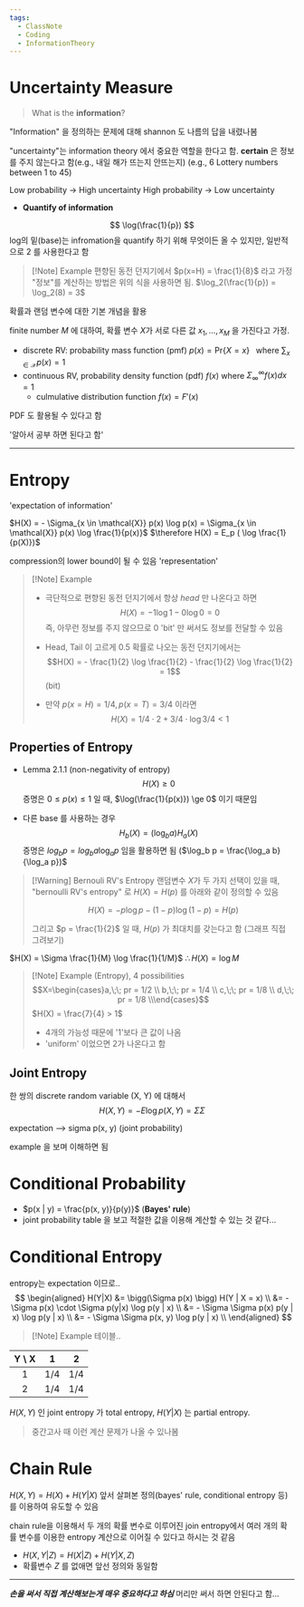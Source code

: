 ```yaml
---
tags:
  - ClassNote
  - Coding
  - InformationTheory
---
```

# Uncertainty Measure

> What is the **information**?

"Information" 을 정의하는 문제에 대해 shannon 도 나름의 답을 내렸나봄

"uncertainty"는 information theory 에서 중요한 역할을 한다고 함.
**certain** 은 정보를 주지 않는다고 함(e.g., 내일 해가 뜨는지 안뜨는지)
(e.g., 6 Lottery numbers between 1 to 45)

Low probability $\rightarrow$ High uncertainty
High probability $\rightarrow$ Low uncertainty

- **Quantify of information**

$$
\log(\frac{1}{p})
$$
log의 밑(base)는 infromation을 quantify 하기 위해 무엇이든 올 수 있지만, 일반적으로 $2$ 를 사용한다고 함

> [!Note] Example
> 편향된 동전 던지기에서 $p(x=H) = \frac{1}{8}$ 라고 가정
> "정보"를 계산하는 방법은 위의 식을 사용하면 됨.
> $\log_2(\frac{1}{p}) = \log_2(8) = 3$

확률과 랜덤 변수에 대한 기본 개념을 활용

finite number $M$ 에 대하여, 확률 변수 $X$가 서로 다른 값 $x_1, \dots, x_M$ 을 가진다고 가정.
- discrete RV: probability mass function (pmf)
  $p(x) = \text{Pr}\{X=x\}\;\;$ where $\sum_{x \in \mathcal{X}} p(x) = 1$ 
- continuous RV, probability density function (pdf)
  $f(x)$ where $\Sigma^{\infty}_{\infty} f(x) dx = 1$
	- culmulative distribution function
	  $f(x) = F'(x)$

PDF 도 활용될 수 있다고 함

'알아서 공부 하면 된다고 함'

---

# Entropy
'expectation of information'

$H(X) = - \Sigma_{x \in \mathcal{X}} p(x) \log p(x) = \Sigma_{x \in \mathcal{X}} p(x) \log \frac{1}{p(x)}$
$\therefore H(X) = E_p ( \log \frac{1}{p(X)})$

compression의 lower bound이 될 수 있음
'representation'

> [!Note] Example
> - 극단적으로 편향된 동전 던지기에서 항상 $head$ 만 나온다고 하면
> $$H(X) = -1 \log 1 - 0\log 0 = 0$$
> 즉, 아무런 정보를 주지 않으므로 0 'bit' 만 써서도 정보를 전달할 수 있음
> 
> - Head, Tail 이 고르게 0.5 확률로 나오는 동전 던지기에서는
> $$H(X) = - \frac{1}{2} \log \frac{1}{2} - \frac{1}{2} \log \frac{1}{2} = 1$$ (bit)
> - 만약 $p(x=H) = 1/4, p(x=T) = 3/4$ 이라면
> $$H(X) = 1/4 \cdot 2 + 3/4 \cdot \log 3/4 < 1$$


## Properties of Entropy
- Lemma 2.1.1 (non-negativity of entropy)
$$H(X) \ge 0$$
증명은 $0 \le p(x) \le 1$ 일 때, $\log(\frac{1}{p(x)}) \ge 0$ 이기 때문임

- 다른 base 를 사용하는 경우
$$
H_b(X) = (\log_b a)H_a(X)
$$
증명은 $log_b p = log_b a\log_a p$ 임을 활용하면 됨 ($\log_b p = \frac{\log_a b}{\log_a p})$


> [!Warning] Bernouli RV's Entropy
> 랜덤변수 $X$가 두 가지 선택이 있을 때, "bernoulli RV's entropy" 로 $H(X) = H(p)$ 를 아래와 같이 정의할 수 있음
> 
> $$H(X) = -p \log p - (1-p) \log (1-p) = H(p)$$
> 
> 그리고 $p = \frac{1}{2}$ 일 때, $H(p)$ 가 최대치를 갖는다고 함 (그래프 직접 그려보기)

$H(X) = \Sigma \frac{1}{M} \log \frac{1}{1/M}$
$\therefore H(X) = \log M$

> [!Note] Example (Entropy), 4 possibilities
> $$X=\begin{cases}a,\;\; pr = 1/2 \\ b,\;\; pr = 1/4 \\ c,\;\; pr = 1/8 \\ d,\;\; pr = 1/8 \\\end{cases}$$
> $H(X) = \frac{7}{4} > 1$
> - 4개의 가능성 때문에 '1'보다 큰 값이 나옴
> - 'uniform' 이었으면 2가 나온다고 함

## Joint Entropy
한 쌍의 discrete random variable (X, Y) 에 대해서 
$$
H(X, Y) = -E \log p(X, Y) = \Sigma \Sigma
$$

expectation --> sigma p(x, y) (joint probability)

example 을 보며 이해하면 됨


# Conditional Probability
- $p(x | y) = \frac{p(x, y)}{p(y)}$ (**Bayes' rule**)
- joint probability table 을 보고 적절한 값을 이용해 계산할 수 있는 것 같다...

# Conditional Entropy
entropy는 expectation 이므로..
$$
\begin{aligned}
H(Y|X) &= \bigg(\Sigma p(x) \bigg) H(Y | X = x) \\
&= - \Sigma p(x) \cdot \Sigma p(y|x) \log p(y | x) \\
&= - \Sigma \Sigma p(x) p(y | x) \log p(y | x) \\
&= - \Sigma \Sigma p(x, y) \log p(y | x) \\
\end{aligned}
$$

> [!Note] Example
> 테이블..


| Y \ X | 1   | 2   |
| :---: | :-: | :-: |
|   1   | 1/4 | 1/4 |
|   2   | 1/4 | 1/4 |

$H(X, Y)$ 인 joint entropy 가 total entropy, $H(Y|X)$ 는 partial entropy.

> 중간고사 때 이런 계산 문제가 나올 수 있나봄

# Chain Rule
$H(X, Y) = H(X) + H(Y|X)$ 
앞서 살펴본 정의(bayes' rule, conditional entropy 등)를 이용하여 유도할 수 있음

chain rule을 이용해서 두 개의 확률 변수로 이루어진 join entropy에서 여러 개의 확률 변수를 이용한 entropy 계산으로 이어질 수 있다고 하시는 것 같음

- $H(X, Y | Z) = H(X | Z) + H(Y | X, Z)$ 
- 확률변수 $Z$ 를 없애면 앞선 정의와 동일함

---

***손을 써서 직접 계산해보는게 매우 중요하다고 하심***
머리만 써서 하면 안된다고 함...